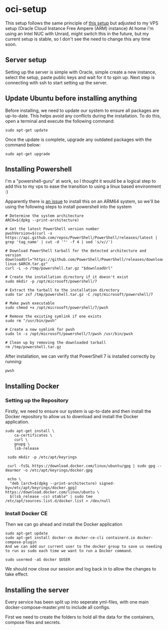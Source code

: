 # oci-setup
This setup follows the same principle of [this setup](https://www.simplehomelab.com/docker-media-server-2024/) but adjusted to my VPS setup (Oracle Cloud Instance Free Ampere (ARM) instance)
At home i'm using an Intel NUC with Unraid, might switch this in the future, but my current setup is stable, so I don't see the need to change this any time soon.

## Server setup
Setting up the server is simple with Oracle, simple create a new instance, select the setup, paste public keys and wait for it to spin up.
Next step is connecting with ssh to start setting up the server.

## Update Ubuntu before installing anything
Before installing, we need to update our system to ensure all packages are up-to-date. This helps avoid any conflicts during the installation. To do this, open a terminal and execute the following command:
```
sudo apt-get update
```
Once the update is complete, upgrade any outdated packages with the command below:
```
sudo apt-get upgrade
```

## Installing Powershell
I'm a "powershell-guru" at work, so I thought it would be a logical step to add this to my vps to ease the transition to using a linux based environment :)

Apparently there is [an issue](https://mikefrobbins.com/2024/09/26/how-to-install-powershell-7-and-essential-tools-on-linux/) to install this on an ARM64 system, so we'll be using the following steps to install powershell into the system

```
# Determine the system architecture
ARCH=$(dpkg --print-architecture)

# Get the latest PowerShell version number
pwshVersion=$(curl -s https://api.github.com/repos/PowerShell/PowerShell/releases/latest | grep 'tag_name' | cut -d '"' -f 4 | sed 's/v//')

# Download PowerShell tarball for the detected architecture and version
downloadUrl="https://github.com/PowerShell/PowerShell/releases/download/v$pwshVersion/powershell-$pwshVersion-linux-$ARCH.tar.gz"
curl -L -o /tmp/powershell.tar.gz "$downloadUrl"

# Create the installation directory if it doesn't exist
sudo mkdir -p /opt/microsoft/powershell/7

# Extract the tarball to the installation directory
sudo tar zxf /tmp/powershell.tar.gz -C /opt/microsoft/powershell/7

# Make pwsh executable
sudo chmod +x /opt/microsoft/powershell/7/pwsh

# Remove the existing symlink if one exists
sudo rm "/usr/bin/pwsh"

# Create a new symlink for pwsh
sudo ln -s /opt/microsoft/powershell/7/pwsh /usr/bin/pwsh

# Clean up by removing the downloaded tarball
rm /tmp/powershell.tar.gz
```

After installation, we can verify that PowerShell 7 is installed correctly by running:
```
pwsh
```

## Installing Docker
### Setting up the Repository
Firstly, we need to ensure our system is up-to-date and then install the Docker repository to allow us to download and install the Docker application.


```
sudo apt-get install \
    ca-certificates \
    curl \
    gnupg \
    lsb-release
```

```
 sudo mkdir -p /etc/apt/keyrings
```

```
 curl -fsSL https://download.docker.com/linux/ubuntu/gpg | sudo gpg --dearmor -o /etc/apt/keyrings/docker.gpg
```

```
 echo \
  "deb [arch=$(dpkg --print-architecture) signed-by=/etc/apt/keyrings/docker.gpg] https://download.docker.com/linux/ubuntu \
  $(lsb_release -cs) stable" | sudo tee /etc/apt/sources.list.d/docker.list > /dev/null
```

### Install Docker CE
Then we can go ahead and install the Docker application

```
sudo apt-get update
sudo apt-get install docker-ce docker-ce-cli containerd.io docker-compose-plugin
And we can add our current user to the docker group to save us needing to run as sudo each time we want to run a Docker command.
```

```
sudo usermod -aG docker $USER
```

We should now close our session and log back in to allow the changes to take effect.

## Installing the server
Every service has been split up into seperate yml-files, with one main docker-compose-master.yml to include all configs.

First we need to create the folders to hold all the data for the containers, compose files and secrets.
